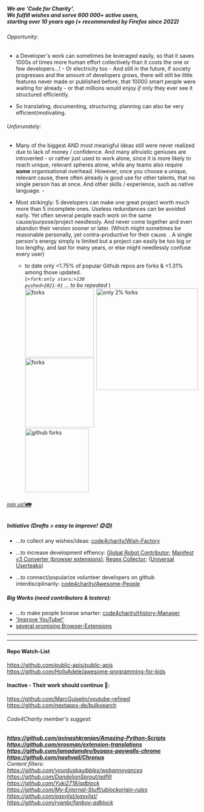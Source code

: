 ##### We are 'Code for Charity'. <br>  We fulfill wishes and serve 600 000+ active users, <br> starting over 10 years ago (+ recommended by Firefox since 2022)

###### _Opportunity:_  
  - a Developer's work can sometimes be leveraged easily, so that it saves 1000s of times more human effort collectively than it costs  the one or few developers...! - Or electricity too - And still in the future, if society progresses and the amount of developers grows, there will still be little features never made or published before, that 10000 smart people were waiting for already - or that millions would enjoy *if* only they ever see it structured efficiently. 

- So translating, documenting, structuring, planning can also be very efficient/motivating.

###### _Unforunately:_ 
 - Many of the biggest AND most meanigful ideas still were never realized due to lack of money / confidence.
And many altruistic geniuses are introverted - or rather just used to work alone, since it is more likely to reach unique, relevant spheres alone, 
while any teams also require **some** organisational overhead.
However, once you choose a unique, relevant cause, there often already is good use for other talents, that no single person has at once. 
And other skills / experience, such as native language.  -  

- Most strikingly: 5 developers can make one great project worth much more than 5 incomplete ones. Useless redundances can be avoided early.
Yet often several people each work on the same cause/purpose/project needlessly. And never come together and even abandon their version sooner or later. (Which might sometimes be reasonable personally, yet contra-productive for their cause. 
. A single person's energy simply is limited but a project can easily be too big or too lengthy, and last for many years, or else might needlessly confuse every user)

   - to date only <1.75% of popular Github repos are forks & <1.31% among those updated. <br> (_=<code>fork:only stars:>130 pushed>2021-01</code> ... to be repeated_ ) <br> <img width="268" align="right" alt="only 2% forks" src="https://user-images.githubusercontent.com/25022245/151553999-7a774d7e-05f0-48bd-abe7-f486a30a2eae.png">
<img width="181" alt="forks" src="https://user-images.githubusercontent.com/25022245/151556704-0d005580-b2a2-4407-b0a1-09d93c676317.png"><img width="182" alt="forks" src="https://user-images.githubusercontent.com/25022245/151556705-0cba1574-52ea-4dfe-809b-7301af4abec7.png"><img width="168" alt="github forks" src="https://user-images.githubusercontent.com/25022245/151556702-6bcf1b31-143c-4f2f-ba60-69c7e5ffb4eb.png">

###### [join us!<b>👪</b>](https://github.com/code4charity/mission-invitation/discussions/2)

##### Initiative (Drafts = easy to improve! 😊😊) 
 
 - ...to collect any wishes/ideas:  [code4charity/Wish-Factory](https://github.com/code4charity/Wish-Factory)

 - ...to increase development effiency:  [Global Robot Contributor](https://github.com/code4charity/Open-Source-Bot--Github-Pull-Request-Bot--Auto-Git-Contributor); [Manifest v3 Converter (browser extensions)](https://github.com/code4charity/Manifest-v3); [Regex Collector](https://github.com/code4charity/the-RegEx-Collector--Queries--Patterns); ([Universal Userteaks](https://github.com/code4charity/universal-usertweaks))

 - ...to connect/popularize volunteer developers on github interdisciplinarily:  [code4charity/Awesome-People](https://github.com/code4charity/Awesome-People)

##### Big Works (need contributors & testers):

  - ...to make people browse smarter:  [code4charity/History-Manager](https://github.com/code4charity/History-Manager)
 - ['Improve YouTube!'](https://github.com/code4charity/YouTube-Extension)
 - [several promising Browser-Extensions](https://github.com/victor-savinov?tab=repositories&q=&type=&language=&sort=)  

----
----

#### Repo Watch-List
https://github.com/public-apis/public-apis <br> https://github.com/HollyAdele/awesome-programming-for-kids

#### Inactive - Their work should continue 🥺:   
https://github.com/MarcGuiselin/youtube-refined <br> https://github.com/nextapps-de/bulksearch

###### Code4Charity member's suggest:
<i><b>
https://github.com/avinashkranjan/Amazing-Python-Scripts <br> 
https://github.com/erosman/extension-translations <br>
https://github.com/iamadamdev/bypass-paywalls-chrome <br>
https://github.com/nashvail/Chronus </b><br>
Content filters: <br>
https://github.com/yourduskquibbles/webannoyances <br>
https://github.com/DandelionSprout/adfilt  <br>
https://github.com/Yuki2718/adblock <br>
https://github.com/My-External-Stuff/ublockorigin-rules <br>
https://github.com/easylist/easylist/ <br>
https://github.com/ryanbr/fanboy-adblock  </i>

